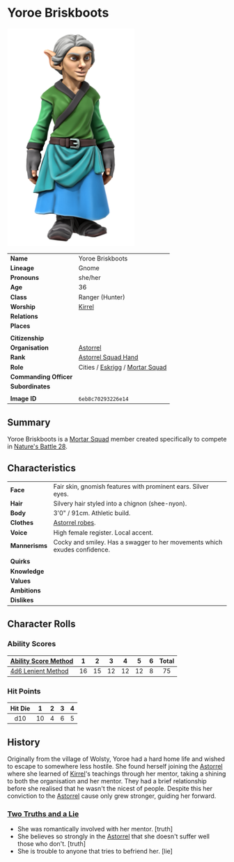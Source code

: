 # Yoroe Briskboots

<img src="https://raw.githubusercontent.com/jesskelsall/astarus-images/main/characters/portraits/6eb8c70293226e14.png" height="500" />

|||
| --- | --- |
| **Name** | Yoroe Briskboots | character.3
| **Lineage** | Gnome |
| **Pronouns** | she/her |
| **Age** | 36 |
| **Class** | Ranger (Hunter) |
| **Worship** | [Kirrel](../gods/deities/kirrel.md) |
| **Relations** | |
| **Places** | |
|||
| **Citizenship** | |
| **Organisation** | [Astorrel](../organisations/government/astorrel/astorrel.md) |
| **Rank** | [Astorrel Squad Hand](../organisations/government/astorrel/ranks/astorrel-squad-hand.md) |
| **Role** | Cities / [Eskrigg](../places/cities/eskrigg.md) / [Mortar Squad](../organisations/government/astorrel/squads/mortar-squad.md) |
| **Commanding Officer** | |
| **Subordinates** | |
|||
| **Image ID** | `6eb8c70293226e14` |

## Summary

Yoroe Briskboots is a [Mortar Squad](../organisations/government/astorrel/squads/mortar-squad.md) member created specifically to compete in [Nature's Battle 28](../storylines/ended/natures-battle-28.md).

## Characteristics

| | |
| --- | --- |
| **Face** | Fair skin, gnomish features with prominent ears. Silver eyes. | characteristics.2
| **Hair** | Silvery hair styled into a chignon (shee-nyon). |
| **Body** | 3'0" / 91cm. Athletic build. |
| **Clothes** | [Astorrel robes](../organisations/government/astorrel/uniforms/astorrel-robes.md). |
| **Voice** | High female register. Local accent. |
| **Mannerisms** | Cocky and smiley. Has a swagger to her movements which exudes confidence. |
| | |
| **Quirks** | |
| **Knowledge** | |
| **Values** | |
| **Ambitions** | |
| **Dislikes** | |

## Character Rolls

### Ability Scores

| [Ability Score Method](../mechanics/ability-score-method/ability-score-method.md) | 1 | 2 | 3 | 4 | 5 | 6 | Total |
| --- |:---:|:---:|:---:|:---:|:---:|:---:|:---:|
| [4d6 Lenient Method](../mechanics/ability-score-method/4d6-lenient-method.md) | 16 | 15 | 12 | 12 | 12 | 8 | 75 |

### Hit Points

| Hit Die | 1 | 2 | 3 | 4 |
|:---:|:---:|:---:|:---:|:---:|
| d10 | 10 | 4 | 6 | 5 |

## History

Originally from the village of Wolsty, Yoroe had a hard home life and wished to escape to somewhere less hostile. She found herself joining the [Astorrel](../organisations/government/astorrel/astorrel.md) where she learned of [Kirrel](../gods/deities/kirrel.md)'s teachings through her mentor, taking a shining to both the organisation and her mentor. They had a brief relationship before she realised that he wasn't the nicest of people. Despite this her conviction to the [Astorrel](../organisations/government/astorrel/astorrel.md) cause only grew stronger, guiding her forward.

### [Two Truths and a Lie](../mechanics/roleplay/two-truths-and-a-lie.md)

- She was romantically involved with her mentor. [truth]
- She believes so strongly in the [Astorrel](../organisations/government/astorrel/astorrel.md) that she doesn't suffer well those who don't. [truth]
- She is trouble to anyone that tries to befriend her. [lie]

